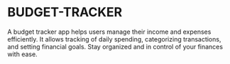 # BUDGET-TRACKER
A budget tracker app helps users manage their income and expenses efficiently. It allows tracking of daily spending, categorizing transactions, and setting financial goals. Stay organized and in control of your finances with ease.
